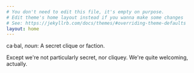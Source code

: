 ```yaml
---
# You don't need to edit this file, it's empty on purpose.
# Edit theme's home layout instead if you wanna make some changes
# See: https://jekyllrb.com/docs/themes/#overriding-theme-defaults
layout: home
---
```

ca·bal, _noun_: A secret clique or faction.

Except we're not particularly secret, nor cliquey. We're quite welcoming, actually.
